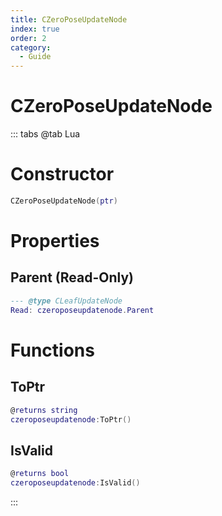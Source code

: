 ```yaml
---
title: CZeroPoseUpdateNode
index: true
order: 2
category:
  - Guide
---
```


# CZeroPoseUpdateNode

::: tabs
@tab Lua
# Constructor
```lua
CZeroPoseUpdateNode(ptr)
```
# Properties
## Parent (Read-Only)
```lua
--- @type CLeafUpdateNode
Read: czeroposeupdatenode.Parent
```
# Functions
## ToPtr
```lua
@returns string
czeroposeupdatenode:ToPtr()
```
## IsValid
```lua
@returns bool
czeroposeupdatenode:IsValid()
```

:::